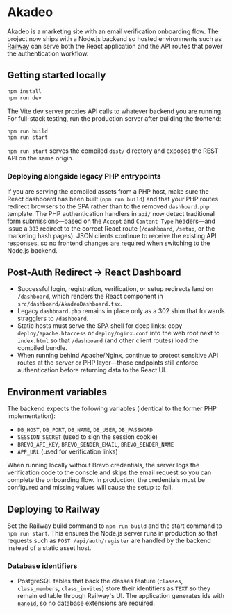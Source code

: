 # Akadeo

Akadeo is a marketing site with an email verification onboarding flow. The project now ships with a Node.js backend so hosted environments such as [Railway](https://railway.app/) can serve both the React application and the API routes that power the authentication workflow.

## Getting started locally

```bash
npm install
npm run dev
```

The Vite dev server proxies API calls to whatever backend you are running. For full-stack testing, run the production server after building the frontend:

```bash
npm run build
npm run start
```

`npm run start` serves the compiled `dist/` directory and exposes the REST API on the same origin.

### Deploying alongside legacy PHP entrypoints

If you are serving the compiled assets from a PHP host, make sure the React dashboard has been built (`npm run build`) and that your PHP routes redirect browsers to the SPA rather than to the removed `dashboard.php` template. The PHP authentication handlers in `api/` now detect traditional form submissions—based on the `Accept` and `Content-Type` headers—and issue a `303` redirect to the correct React route (`/dashboard`, `/setup`, or the marketing hash pages). JSON clients continue to receive the existing API responses, so no frontend changes are required when switching to the Node.js backend.

## Post-Auth Redirect → React Dashboard

- Successful login, registration, verification, or setup redirects land on `/dashboard`, which renders the React component in `src/dashboard/AkadeoDashboard.tsx`.
- Legacy `dashboard.php` remains in place only as a 302 shim that forwards stragglers to `/dashboard`.
- Static hosts must serve the SPA shell for deep links: copy `deploy/apache.htaccess` or `deploy/nginx.conf` into the web root next to `index.html` so that `/dashboard` (and other client routes) load the compiled bundle.
- When running behind Apache/Nginx, continue to protect sensitive API routes at the server or PHP layer—those endpoints still enforce authentication before returning data to the React UI.

## Environment variables

The backend expects the following variables (identical to the former PHP implementation):

- `DB_HOST`, `DB_PORT`, `DB_NAME`, `DB_USER`, `DB_PASSWORD`
- `SESSION_SECRET` (used to sign the session cookie)
- `BREVO_API_KEY`, `BREVO_SENDER_EMAIL`, `BREVO_SENDER_NAME`
- `APP_URL` (used for verification links)

When running locally without Brevo credentials, the server logs the verification
code to the console and skips the email request so you can complete the
onboarding flow. In production, the credentials must be configured and missing
values will cause the setup to fail.

## Deploying to Railway

Set the Railway build command to `npm run build` and the start command to `npm run start`. This ensures the Node.js server runs in production so that requests such as `POST /api/auth/register` are handled by the backend instead of a static asset host.

### Database identifiers

- PostgreSQL tables that back the classes feature (`classes`, `class_members`, `class_invites`) store their identifiers as
  `TEXT` so they remain editable through Railway's UI. The application generates ids with [`nanoid`](https://github.com/ai/nanoid),
  so no database extensions are required.
